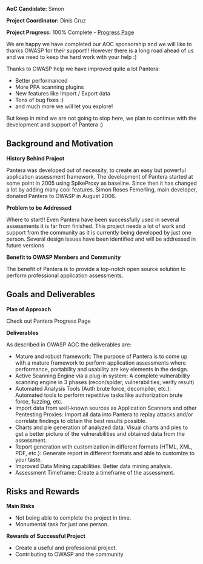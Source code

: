 **AoC Candidate:** Simon

**Project Coordinator:** Dinis Cruz

**Project Progress:** 100% Complete - [Progress
Page](OWASP_Autumn_of_Code_2006_-_Projects:_Pantera_-_Progress "wikilink")

We are happy we have completed our AOC sponsorship and we will like to
thanks OWASP for their support\!\! However there is a long road ahead of
us and we need to keep the hard work with your help :)

Thanks to OWASP help we have improved quite a lot Pantera:

  - Better performanced
  - More PPA scanning plugins
  - New features like Import / Export data
  - Tons of bug fixes :)
  - and much more we will let you explore\!

But keep in mind we are not going to stop here, we plan to continue with
the development and support of Pantera :)

## Background and Motivation

**History Behind Project**

Pantera was developed out of necessity, to create an easy but powerful
application assessment framework. The development of Pantera started at
some point in 2005 using SpikeProxy as baseline. Since then it has
changed a lot by adding many cool features. Simon Roses Femerling, main
developer, donated Pantera to OWASP in August 2006.

**Problem to be Addressed**

Where to start\!\! Even Pantera have been successfully used in several
assessments it is far from finished. This project needs a lot of work
and support from the community as it is currently being developed by
just one person. Several design issues have been identified and will be
addressed in future versions

**Benefit to OWASP Members and Community**

The benefit of Pantera is to provide a top-notch open source solution to
perform professional application assessments.

## Goals and Deliverables

**Plan of Approach**

Check out Pantera Progress Page

**Deliverables**

As described in OWASP AOC the deliverables are:

  - Mature and robust framework: The purpose of Pantera is to come up
    with a mature framework to perform application assessments where
    performance, portability and usability are key elements in the
    design.
  - Active Scanning Engine via a plug-in system: A complete
    vulnerability scanning engine in 3 phases (recon/spider,
    vulnerabilities, verify result)
  - Automated Analysis Tools (Auth brute force, decompiler, etc.):
    Automated tools to perform repetitive tasks like authorization brute
    force, fuzzing, etc.
  - Import data from well-known sources as Application Scanners and
    other Pentesting Proxies: Import all data into Pantera to replay
    attacks and/or correlate findings to obtain the best results
    possible.
  - Charts and pie generation of analyzed data: Visual charts and pies
    to get a better picture of the vulnerabilities and obtained data
    from the assessment.
  - Report generation with customization in different formats (HTML,
    XML, PDF, etc.): Generate report in different formats and able to
    customize to your taste.
  - Improved Data Mining capabilities: Better data mining analysis.
  - Assessment Timeframe: Create a timeframe of the assessment.

## Risks and Rewards

**Main Risks**

  - Not being able to complete the project in time.
  - Monumental task for just one person.

**Rewards of Successful Project**

  - Create a useful and professional project.
  - Contributing to OWASP and the community